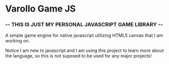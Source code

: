 # Varollo Game JS
### -- THIS IS JUST MY PERSONAL JAVASCRIPT GAME LIBRARY --

A simple game engine for native javascript utilizing HTML5 canvas that I am working on.

Notice I am new to javascript and I am using this project to learn more about the language, so this is not suposed to be used for any major projects!
